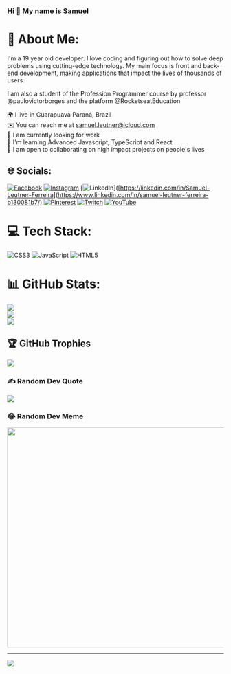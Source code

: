 ### Hi 👋 My name is Samuel

# 💫 About Me:

I'm a 19 year old developer. I love coding and figuring out how to solve deep problems using cutting-edge technology. My main focus is front and back-end development, making applications that impact the lives of thousands of users.

I am also a student of the Profession Programmer course by professor @paulovictorborges and the platform @RocketseatEducation

🌍 I live in Guarapuava Paraná, Brazil<br/>
✉️ You can reach me at samuel.leutner@icloud.com<br/>
🚀 I am currently looking for work<br/>
🧠 I'm learning Advanced Javascript, TypeScript and React<br/>
🤝 I am open to collaborating on high impact projects on people's lives<br/>

## 🌐 Socials:
[![Facebook](https://img.shields.io/badge/Facebook-%231877F2.svg?logo=Facebook&logoColor=white)](https://facebook.com/s.leutner9) [![Instagram](https://img.shields.io/badge/Instagram-%23E4405F.svg?logo=Instagram&logoColor=white)](https://instagram.com/s.leutner9) [![LinkedIn](https://img.shields.io/badge/LinkedIn-%230077B5.svg?logo=linkedin&logoColor=white)]([https://linkedin.com/in/Samuel-Leutner-Ferreira](https://www.linkedin.com/in/samuel-leutner-ferreira-b130081b7/) [![Pinterest](https://img.shields.io/badge/Pinterest-%23E60023.svg?logo=Pinterest&logoColor=white)](https://pinterest.com/@leutner0322) [![Twitch](https://img.shields.io/badge/Twitch-%239146FF.svg?logo=Twitch&logoColor=white)](https://twitch.tv/saez20) [![YouTube](https://img.shields.io/badge/YouTube-%23FF0000.svg?logo=YouTube&logoColor=white)](https://youtube.com/c/saez20) 

# 💻 Tech Stack:
![CSS3](https://img.shields.io/badge/css3-%231572B6.svg?style=for-the-badge&logo=css3&logoColor=white) ![JavaScript](https://img.shields.io/badge/javascript-%23323330.svg?style=for-the-badge&logo=javascript&logoColor=%23F7DF1E) ![HTML5](https://img.shields.io/badge/html5-%23E34F26.svg?style=for-the-badge&logo=html5&logoColor=white)
# 📊 GitHub Stats:
![](https://github-readme-stats.vercel.app/api?username=SamuelLeutner&theme=dracula&hide_border=false&include_all_commits=true&count_private=true)<br/>
![](https://github-readme-streak-stats.herokuapp.com/?user=SamuelLeutner&theme=dracula&hide_border=false)<br/>
![](https://github-readme-stats.vercel.app/api/top-langs/?username=SamuelLeutner&theme=dracula&hide_border=false&include_all_commits=true&count_private=true&layout=compact)

## 🏆 GitHub Trophies
![](https://github-profile-trophy.vercel.app/?username=SamuelLeutner&theme=dracula&no-frame=false&no-bg=false&margin-w=4)

### ✍️ Random Dev Quote
![](https://quotes-github-readme.vercel.app/api?type=horizontal&theme=radical)

### 😂 Random Dev Meme
<img src="https://random-memer.herokuapp.com/" width="512px"/>

---
[![](https://visitcount.itsvg.in/api?id=SamuelLeutner&icon=6&color=0)](https://visitcount.itsvg.in)
